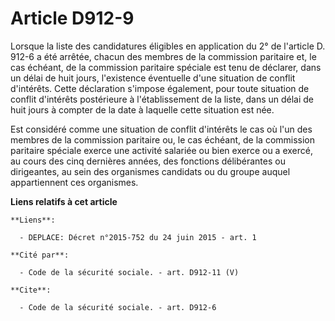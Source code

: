 # Article D912-9

Lorsque la liste des candidatures éligibles en application du 2° de l'article D. 912-6 a été arrêtée, chacun des membres de
la commission paritaire et, le cas échéant, de la commission paritaire spéciale est tenu de déclarer, dans un délai de huit
jours, l'existence éventuelle d'une situation de conflit d'intérêts. Cette déclaration s'impose également, pour toute
situation de conflit d'intérêts postérieure à l'établissement de la liste, dans un délai de huit jours à compter de la date à
laquelle cette situation est née. 

Est considéré comme une situation de conflit d'intérêts le cas où l'un des membres de la commission paritaire ou, le cas
échéant, de la commission paritaire spéciale exerce une activité salariée ou bien exerce ou a exercé, au cours des cinq
dernières années, des fonctions délibérantes ou dirigeantes, au sein des organismes candidats ou du groupe auquel
appartiennent ces organismes.

**Liens relatifs à cet article**

	**Liens**:

	  - DEPLACE: Décret n°2015-752 du 24 juin 2015 - art. 1

	**Cité par**:

	  - Code de la sécurité sociale. - art. D912-11 (V)

	**Cite**:

	  - Code de la sécurité sociale. - art. D912-6
